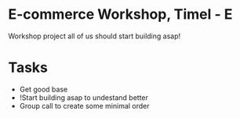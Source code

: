 # E-commerce Workshop, Timel - E
Workshop project all of us should start building asap!
# Tasks
- Get good base
- !Start building asap to undestand better
- Group call to create some minimal order
